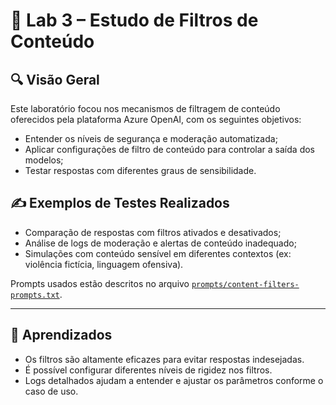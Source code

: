 # 🧪 Lab 3 – Estudo de Filtros de Conteúdo

## 🔍 Visão Geral

Este laboratório focou nos mecanismos de filtragem de conteúdo oferecidos pela plataforma Azure OpenAI, com os seguintes objetivos:

* Entender os níveis de segurança e moderação automatizada;
* Aplicar configurações de filtro de conteúdo para controlar a saída dos modelos;
* Testar respostas com diferentes graus de sensibilidade.

## ✍️ Exemplos de Testes Realizados

* Comparação de respostas com filtros ativados e desativados;
* Análise de logs de moderação e alertas de conteúdo inadequado;
* Simulações com conteúdo sensível em diferentes contextos (ex: violência fictícia, linguagem ofensiva).

Prompts usados estão descritos no arquivo [`prompts/content-filters-prompts.txt`](prompts/content-filters-prompts.txt).

---
## 🧠 Aprendizados

* Os filtros são altamente eficazes para evitar respostas indesejadas.
* É possível configurar diferentes níveis de rigidez nos filtros.
* Logs detalhados ajudam a entender e ajustar os parâmetros conforme o caso de uso.
